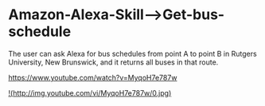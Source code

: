 # Amazon-Alexa-Skill-->Get-bus-schedule


The user can ask Alexa for bus schedules from point A to point B in Rutgers University, New Brunswick, and it returns all buses in that route.

https://www.youtube.com/watch?v=MyqoH7e787w


[!(http://img.youtube.com/vi/MyqoH7e787w/0.jpg)](http://www.youtube.com/watch?v=MyqoH7e787w)

